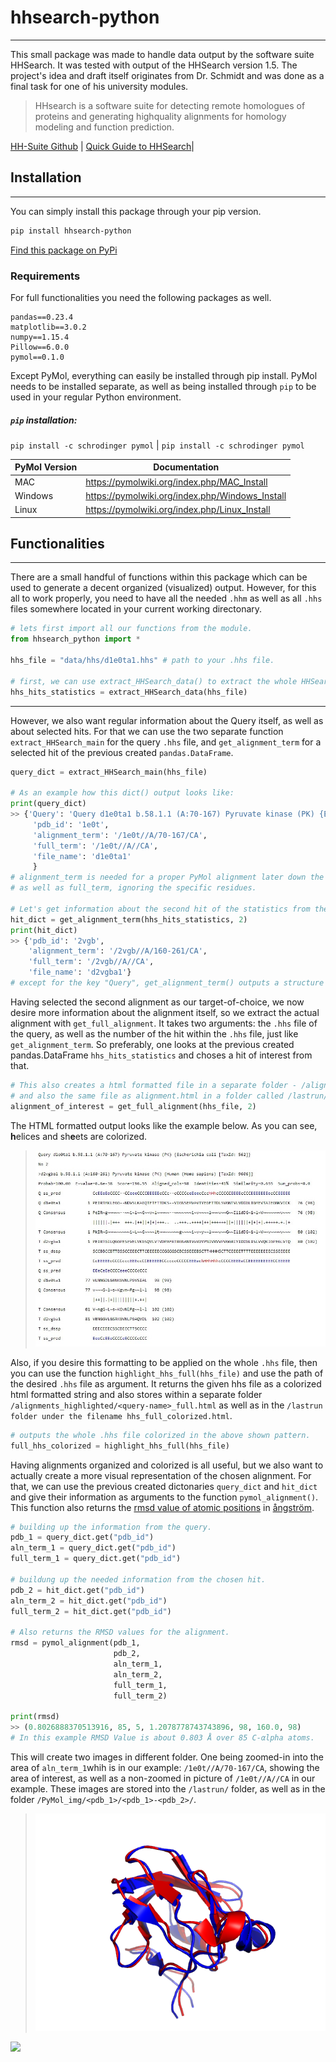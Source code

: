 # hhsearch-python
------------------

This small package was made to handle data output by the software suite HHSearch. It was tested with output of the HHSearch version 1.5. The project's idea and draft itself originates from Dr. Schmidt and was done as a final task for one of his university modules.

>HHsearch is a software suite for detecting remote homologues of proteins and generating highquality alignments for homology modeling and function prediction.

[HH-Suite Github](https://github.com/soedinglab/hh-suite) | [Quick Guide to HHSearch](ftp://ftp.tuebingen.mpg.de/pub/protevo/HHsearch/HHsearch1.5.01/HHsearch-guide.pdf)| 

## Installation
-----------------
You can simply install this package through your pip version. 
```sh
pip install hhsearch-python
```
[Find this package on PyPi](https://pypi.org/project/hhsearch-python/)

### Requirements
For full functionalities you need the following packages as well.
```
pandas==0.23.4
matplotlib==3.0.2
numpy==1.15.4
Pillow==6.0.0
pymol==0.1.0
```

Except PyMol, everything can easily be installed through pip install. PyMol needs to be installed separate, as well as being installed through `pip` to be used in your regular Python environment. 

##### ```pip``` installation:
```pip install -c schrodinger pymol``` | ```pip install -c schrodinger pymol```

| PyMol Version | Documentation |
| ------ | ------ |
| MAC | https://pymolwiki.org/index.php/MAC_Install | 
| Windows | https://pymolwiki.org/index.php/Windows_Install | 
| Linux | https://pymolwiki.org/index.php/Linux_Install |

## Functionalities
-----------------

There are a small handful of functions within this package which can be used to generate a decent organized (visualized) output. However, for this all to work properly, you need to have all the needed `.hhm` as well as all `.hhs` files somewhere located in your current working directonary. 

```python
# lets first import all our functions from the module.
from hhsearch_python import *

hhs_file = "data/hhs/d1e0ta1.hhs" # path to your .hhs file.

# first, we can use extract_HHSearch_data() to extract the whole HHSearch statistics into a pandas.DataFrame.
hhs_hits_statistics = extract_HHSearch_data(hhs_file)
```
----
However, we also want regular information about the Query itself, as well as about selected hits. For that we can use the two separate function `extract_HHSearch_main` for the query `.hhs` file, and `get_alignment_term` for a selected hit of the previous created `pandas.DataFrame`.
```python
query_dict = extract_HHSearch_main(hhs_file)

# As an example how this dict() output looks like: 
print(query_dict)
>> {'Query': 'Query d1e0ta1 b.58.1.1 (A:70-167) Pyruvate kinase (PK) {Escherichia coli [TaxId: 562]}',
     'pdb_id': '1e0t',
     'alignment_term': '/1e0t//A/70-167/CA', 
     'full_term': '/1e0t//A//CA', 
     'file_name': 'd1e0ta1'
     }
# alignment_term is needed for a proper PyMol alignment later down the road, 
# as well as full_term, ignoring the specific residues. 

# Let's get information about the second hit of the statistics from the .hhs file. 
hit_dict = get_alignment_term(hhs_hits_statistics, 2)
print(hit_dict)
>> {'pdb_id': '2vgb', 
    'alignment_term': '/2vgb//A/160-261/CA', 
    'full_term': '/2vgb//A//CA', 
    'file_name': 'd2vgba1'}
# except for the key "Query", get_alignment_term() outputs a structure identical dict() as extract_HHSearch_main()
```

Having selected the second alignment as our target-of-choice, we now desire more information about the alignment itself, so we extract the actual alignment with  `get_full_alignment`. It takes two arguments: the `.hhs` file of the query, as well as the number of the hit within the `.hhs` file, just like `get_alignment_term`. So preferably, one looks at the previous created pandas.DataFrame `hhs_hits_statistics` and choses a hit of interest from that. 

```python
# This also creates a html formatted file in a separate folder - /alignments_highlighted/<query>/<NoX-name>.html
# and also the same file as alignment.html in a folder called /lastrun/, all for your convenience. 
alignment_of_interest = get_full_alignment(hhs_file, 2)
```
The HTML formatted output looks like the example below. As you can see, **h**elices and sh**e**ets are colorized. 
>![Example Alignment](https://raw.githubusercontent.com/MrRedPandabaer/hhsearch-python/master/example_alignment.jpg)

Also, if you desire this formatting to be applied on the whole `.hhs` file, then you can use the function `highlight_hhs_full(hhs_file)` and use the path of the desired `.hhs` file as argument. It returns the given hhs file as a colorized html formatted string and also stores within a separate folder `/alignments_highlighted/<query-name>_full.html` as well as in the `/lastrun folder under the filename hhs_full_colorized.html`.

```python
# outputs the whole .hhs file colorized in the above shown pattern. 
full_hhs_colorized = highlight_hhs_full(hhs_file)
```

Having alignments organized and colorized is all useful, but we also want to actually create a more visual representation of the chosen alignment. For that, we can use the previous created dictonaries `query_dict` and `hit_dict` and give their information as arguments to the function `pymol_alignment()`. This function also returns the [rmsd value of atomic positions](https://en.wikipedia.org/wiki/Root-mean-square_deviation_of_atomic_positions) in [ångström](https://en.wikipedia.org/wiki/Angstrom).

```python
# building up the information from the query. 
pdb_1 = query_dict.get("pdb_id")
aln_term_1 = query_dict.get("pdb_id")
full_term_1 = query_dict.get("pdb_id")

# buildung up the needed information from the chosen hit. 
pdb_2 = hit_dict.get("pdb_id")
aln_term_2 = hit_dict.get("pdb_id")
full_term_2 = hit_dict.get("pdb_id")

# Also returns the RMSD values for the alignment. 
rmsd = pymol_alignment(pdb_1, 
                       pdb_2, 
                       aln_term_1, 
                       aln_term_2,
                       full_term_1,
                       full_term_2)

print(rmsd)
>> (0.8026888370513916, 85, 5, 1.2078778743743896, 98, 160.0, 98)
# In this example RMSD Value is about 0.803 Å over 85 C-αlpha atoms. 
```

This will create two images in different folder. One being zoomed-in into the area of `aln_term_1`whih is in our example:  `/1e0t//A/70-167/CA`, showing the area of interest, as well as a non-zoomed in picture of `/1e0t//A//CA` in our example.
These images are stored into the `/lastrun/` folder, as well as in the folder `/PyMol_img/<pdb_1>/<pdb_1>-<pdb_2>/`.
>![main_zoom](https://raw.githubusercontent.com/MrRedPandabaer/hhsearch-python/master/main_zoom.png )

<img src="https://github.com/favicon.ico" width="48">













